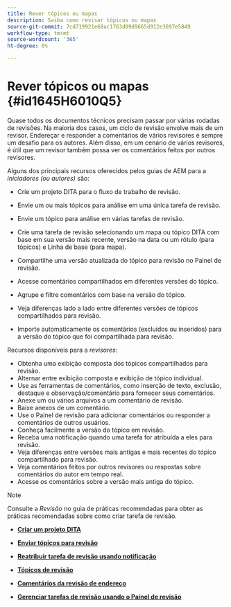 ```yaml
---
title: Rever tópicos ou mapas
description: Saiba como revisar tópicos ou mapas
source-git-commit: 7cd719921e68ac1763d09d9665d912e3697e5849
workflow-type: tm+mt
source-wordcount: '365'
ht-degree: 0%

---
```



# Rever tópicos ou mapas {#id1645H6010Q5}

Quase todos os documentos técnicos precisam passar por várias rodadas de revisões. Na maioria dos casos, um ciclo de revisão envolve mais de um revisor. Endereçar e responder a comentários de vários revisores é sempre um desafio para os autores. Além disso, em um cenário de vários revisores, é útil que um revisor também possa ver os comentários feitos por outros revisores.

Alguns dos principais recursos oferecidos pelos guias de AEM para a *iniciadores \(ou autores\)* são:

- Crie um projeto DITA para o fluxo de trabalho de revisão.
- Envie um ou mais tópicos para análise em uma única tarefa de revisão.

- Envie um tópico para análise em várias tarefas de revisão.

- Crie uma tarefa de revisão selecionando um mapa ou tópico DITA com base em sua versão mais recente, versão na data ou um rótulo \(para tópicos\) e Linha de base \(para mapa\).

- Compartilhe uma versão atualizada do tópico para revisão no Painel de revisão.

- Acesse comentários compartilhados em diferentes versões do tópico.

- Agrupe e filtre comentários com base na versão do tópico.

- Veja diferenças lado a lado entre diferentes versões de tópicos compartilhados para revisão.

- Importe automaticamente os comentários \(excluídos ou inseridos\) para a versão do tópico que foi compartilhada para revisão.


Recursos disponíveis para a *revisores*:

- Obtenha uma exibição composta dos tópicos compartilhados para revisão.
- Alternar entre exibição composta e exibição de tópico individual.
- Use as ferramentas de comentários, como inserção de texto, exclusão, destaque e observação/comentário para fornecer seus comentários.
- Anexe um ou vários arquivos a um comentário de revisão.
- Baixe anexos de um comentário.
- Use o Painel de revisão para adicionar comentários ou responder a comentários de outros usuários.
- Conheça facilmente a versão do tópico em revisão.
- Receba uma notificação quando uma tarefa for atribuída a eles para revisão.
- Veja diferenças entre versões mais antigas e mais recentes do tópico compartilhado para revisão.
- Veja comentários feitos por outros revisores ou respostas sobre comentários do autor em tempo real.
- Acesse os comentários sobre a versão mais antiga do tópico.

>[!NOTE]
>
> Consulte a *Revisão* no guia de práticas recomendadas para obter as práticas recomendadas sobre como criar tarefa de revisão.

- **[Criar um projeto DITA](authoring-create-dita-project.md)**

- **[Enviar tópicos para revisão](review-send-topics-for-review.md)**

- **[Reatribuir tarefa de revisão usando notificação](reassign-review-using-notification.md)**

- **[Tópicos de revisão](review-topics.md)**

- **[Comentários da revisão de endereço](review-address-review-comments.md)**

- **[Gerenciar tarefas de revisão usando o Painel de revisão](review-manage-tasks-review-dashboard.md)**


